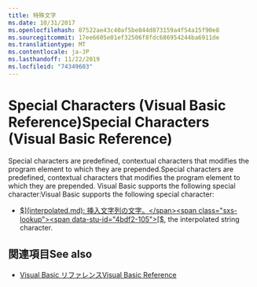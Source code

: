 ```yaml
---
title: 特殊文字
ms.date: 10/31/2017
ms.openlocfilehash: 07522ae43c40af5be844d873159a4f54a15f90e8
ms.sourcegitcommit: 17ee6605e01ef32506f8fdc686954244ba6911de
ms.translationtype: MT
ms.contentlocale: ja-JP
ms.lasthandoff: 11/22/2019
ms.locfileid: "74349603"
---
```

# <a name="special-characters-visual-basic-reference"></a><span data-ttu-id="4bdf2-102">Special Characters (Visual Basic Reference)</span><span class="sxs-lookup"><span data-stu-id="4bdf2-102">Special Characters (Visual Basic Reference)</span></span>

<span data-ttu-id="4bdf2-103">Special characters are predefined, contextual characters that modifies the program element to which they are prepended.</span><span class="sxs-lookup"><span data-stu-id="4bdf2-103">Special characters are predefined, contextual characters that modifies the program element to which they are prepended.</span></span> <span data-ttu-id="4bdf2-104">Visual Basic supports the following special character:</span><span class="sxs-lookup"><span data-stu-id="4bdf2-104">Visual Basic supports the following special character:</span></span>

- <span data-ttu-id="4bdf2-105">[$](interpolated.md): 挿入文字列の文字。</span><span class="sxs-lookup"><span data-stu-id="4bdf2-105">[$](interpolated.md), the interpolated string character.</span></span>

## <a name="see-also"></a><span data-ttu-id="4bdf2-106">関連項目</span><span class="sxs-lookup"><span data-stu-id="4bdf2-106">See also</span></span>

- [<span data-ttu-id="4bdf2-107">Visual Basic リファレンス</span><span class="sxs-lookup"><span data-stu-id="4bdf2-107">Visual Basic Reference</span></span>](../../../visual-basic/language-reference/index.md)
